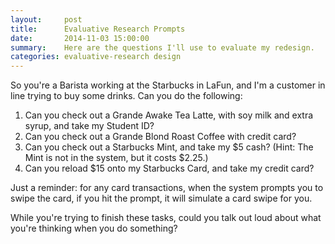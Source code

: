 ```yaml
---
layout:     post
title:      Evaluative Research Prompts
date:       2014-11-03 15:00:00
summary:    Here are the questions I'll use to evaluate my redesign.
categories: evaluative-research design
---
```


So you're a Barista working at the Starbucks in LaFun, and I'm a customer in line trying to buy some drinks. Can you do the following:

1. Can you check out a Grande Awake Tea Latte, with soy milk and extra syrup, and take my Student ID?
2. Can you check out a Grande Blond Roast Coffee with credit card?
3. Can you check out a Starbucks Mint, and take my $5 cash? (Hint: The Mint is not in the system, but it costs $2.25.)
4. Can you reload $15 onto my Starbucks Card, and take my credit card?

Just a reminder: for any card transactions, when the system prompts you to swipe the card, if you hit the prompt, it will simulate a card swipe for you.

While you're trying to finish these tasks, could you talk out loud about what you're thinking when you do something?
